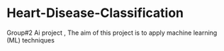 # Heart-Disease-Classification
Group#2 Ai project , The aim of this project is to apply machine learning (ML) techniques 
